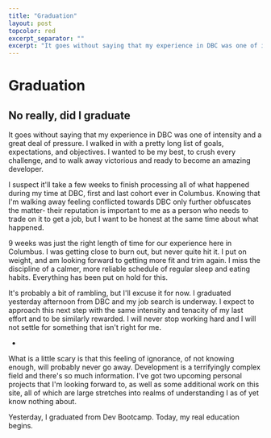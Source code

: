 ```yaml
---
title: "Graduation"
layout: post
topcolor: red
excerpt_separator: ""
excerpt: "It goes without saying that my experience in DBC was one of intensity and a great deal of pressure. I walked in with a pretty long list of goals, expectations, and objectives. I wanted to be my best, to crush every challenge, and to walk away victorious and ready to become an amazing developer."
---
```


# Graduation
## No really, did I graduate

It goes without saying that my experience in DBC was one of intensity and a great deal of pressure. I walked in with a pretty long list of goals, expectations, and objectives. I wanted to be my best, to crush every challenge, and to walk away victorious and ready to become an amazing developer.

I suspect it'll take a few weeks to finish processing all of what happened during my time at DBC, first and last cohort ever in Columbus. Knowing that I'm walking away feeling conflicted towards DBC only further obfuscates the matter- their reputation is important to me as a person who needs to trade on it to get a job, but I want to be honest at the same time about what happened.

9 weeks was just the right length of time for our experience here in Columbus. I was getting close to burn out, but never quite hit it. I put on weight, and am looking forward to getting more fit and trim again. I miss the discipline of a calmer, more reliable schedule of regular sleep and eating habits. Everything has been put on hold for this.

It's probably a bit of rambling, but I'll excuse it for now. I graduated yesterday afternoon from DBC and my job search is underway. I expect to approach this next step with the same intensity and tenacity of my last effort and to be similarly rewarded. I will never stop working hard and I will not settle for something that isn't right for me.

*

What is a little scary is that this feeling of ignorance, of not knowing enough, will probably never go away. Development is a terrifyingly complex field and there's so much information. I've got two upcoming personal projects that I'm looking forward to, as well as some additional work on this site, all of which are large stretches into realms of understanding I as of yet know nothing about.

Yesterday, I graduated from Dev Bootcamp. Today, my real education begins.

